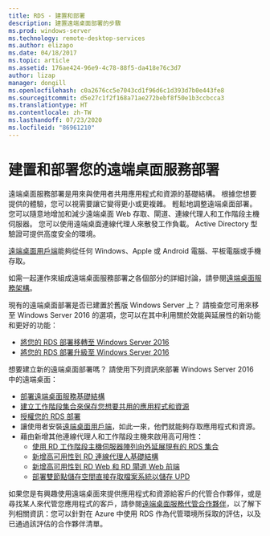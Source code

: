 ```yaml
---
title: RDS - 建置和部署
description: 建置遠端桌面部署的步驟
ms.prod: windows-server
ms.technology: remote-desktop-services
ms.author: elizapo
ms.date: 04/18/2017
ms.topic: article
ms.assetid: 176ae424-96e9-4c78-88f5-da418e76c3d7
author: lizap
manager: dongill
ms.openlocfilehash: c0a2676cc5e7043cd1f96d6c1d393d7b0e443fe8
ms.sourcegitcommit: d5e27c1f2f168a71ae272bebf8f50e1b3ccbcca3
ms.translationtype: HT
ms.contentlocale: zh-TW
ms.lasthandoff: 07/23/2020
ms.locfileid: "86961210"
---
```

# <a name="build-and-deploy-your-remote-desktop-services-deployment"></a>建置和部署您的遠端桌面服務部署

遠端桌面服務部署是用來與使用者共用應用程式和資源的基礎結構。 根據您想要提供的體驗，您可以視需要讓它變得更小或更複雜。 輕鬆地調整遠端桌面部署。 您可以隨意地增加和減少遠端桌面 Web 存取、閘道、連線代理人和工作階段主機伺服器。 您可以使用遠端桌面連線代理人來散發工作負載。 Active Directory 型驗證可提供高度安全的環境。 

[遠端桌面用戶端](clients/remote-desktop-clients.md)能夠從任何 Windows、Apple 或 Android 電腦、平板電腦或手機存取。

如需一起運作來組成遠端桌面服務部署之各個部分的詳細討論，請參閱[遠端桌面服務架構](desktop-hosting-logical-architecture.md)。

現有的遠端桌面部署是否已建置於舊版 Windows Server 上？ 請檢查您可用來移至 Windows Server 2016 的選項，您可以在其中利用關於效能與延展性的新功能和更好的功能：

- [將您的 RDS 部署移轉至 Windows Server 2016](migrate-rds-role-services.md)
- [將您的 RDS 部署升級至 Windows Server 2016](./upgrade-to-rds.md)

想要建立新的遠端桌面部署嗎？ 請使用下列資訊來部署 Windows Server 2016 中的遠端桌面：

- [部署遠端桌面服務基礎結構](rds-deploy-infrastructure.md)
- [建立工作階段集合來保存您想要共用的應用程式和資源](rds-create-collection.md)
- [授權您的 RDS 部署](rds-client-access-license.md)
- 讓使用者安裝[遠端桌面用戶端](clients/remote-desktop-clients.md)，如此一來，他們就能夠存取應用程式和資源。 
- 藉由新增其他連線代理人和工作階段主機來啟用高可用性：
   - [使用 RD 工作階段主機伺服器陣列向外延展現有的 RDS 集合](rds-scale-rdsh-farm.md)
   - [新增高可用性到 RD 連線代理人基礎結構](rds-connection-broker-cluster.md)
   - [新增高可用性到 RD Web 和 RD 閘道 Web 前端](rds-rdweb-gateway-ha.md)
   - [部署雙節點儲存空間直接存取檔案系統以儲存 UPD](rds-storage-spaces-direct-deployment.md)


如果您是有興趣使用遠端桌面來提供應用程式和資源給客戶的代管合作夥伴，或是尋找某人來代管您應用程式的客戶，請參閱[遠端桌面服務代管合作夥伴](rds-hosting-partners.md)，以了解下列相關資訊：您可以針對在 Azure 中使用 RDS 作為代管環境所採取的評估，以及已通過該評估的合作夥伴清單。
